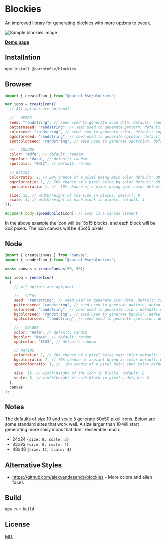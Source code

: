 # Blockies

An improved library for generating blockies with more options to tweak.

![Sample blockies image](examples/sample.png "Blockies")

[**Demo page**](http://carrotn0se.github.io/blockies/)

## Installation

```console
npm install @carrotn0se/blockies
```

## Browser

```javascript
import { createIcon } from "@carrotn0se/blockies";

var icon = createIcon({
  // All options are optional

  //   SEEDS
  seed: "randstring", // seed used to generate icon data, default: random
  patternseed: "randstring", // seed used to generate pattern, default: copy seed
  colorseed: "randstring", // seed used to generate color, default: copy seed
  bgcolorseed: "randstring", // seed used to generate bgcolor, default: copy seed
  spotcolorseed: "randstring", // seed used to generate spotcolor, default: copy seed

  //   COLORS
  color: "#dfe", // default: random
  bgcolor: "#aaa", // default: random
  spotcolor: "#333", // default: random

  // RATIOS
  colorratio: 2, // 20% chance of a pixel being main color default: 30
  bgcolorratio: 7, // 70% chance of a pixel being bg color default: 60
  spotcolorratio: 1, //  10% chance of a pixel being spot color default: 10

  size: 15, // width/height of the icon in blocks, default: 8
  scale: 3, // width/height of each block in pixels, default: 4
});

document.body.appendChild(icon); // icon is a canvas element
```

In the above example the icon will be 15x15 blocks, and each block will be 3x3 pixels. The icon canvas will be 45x45 pixels.

## Node

```javascript
import { createCanvas } from "canvas";
import { renderIcon } from "@carrotn0se/blockies";

const canvas = createCanvas(50, 50);

var icon = renderIcon(
  {
    // All options are optional

    //   SEEDS
    seed: "randstring", // seed used to generate icon data, default: random
    patternseed: "randstring", // seed used to generate pattern, default: copy seed
    colorseed: "randstring", // seed used to generate color, default: copy seed
    bgcolorseed: "randstring", // seed used to generate bgcolor, default: copy seed
    spotcolorseed: "randstring", // seed used to generate spotcolor, default: copy seed

    //   COLORS
    color: "#dfe", // default: random
    bgcolor: "#aaa", // default: random
    spotcolor: "#333", // default: random

    // RATIOS
    colorratio: 2, // 20% chance of a pixel being main color default: 30
    bgcolorratio: 7, // 70% chance of a pixel being bg color default: 60
    spotcolorratio: 1, //  10% chance of a pixel being spot color default: 10

    size: 15, // width/height of the icon in blocks, default: 8
    scale: 3, // width/height of each block in pixels, default: 4
  },
  canvas
);
```

## Notes

The defaults of size 10 and scale 5 generate 50x50 pixel icons. Below are some standard sizes that work well. A size larger than 10 will start generating more noisy icons that don't ressemble much.

- 24x24 `{size: 8, scale: 3}`
- 32x32 `{size: 8, scale: 4}`
- 48x48 `{size: 12, scale: 4}`

## Alternative Styles

- https://github.com/alexvandesande/blockies - More colors and alien faces

## Build

    npm run build

## License

[MIT](https://github.com/carrotn0se/blockies/blob/master/LICENSE)
